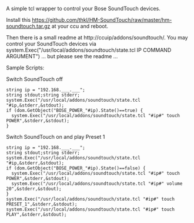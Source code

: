 A simple tcl wrapper to control your Bose SoundTouch devices.

Install this https://github.com/thkl/HM-SoundTouch/raw/master/hm-soundtouch.tar.gz at your ccu and reboot.

Then there is a small readme at http://ccuip/addons/soundtouch/. You may control your SoundTouch devices via system.Exec("/usr/local/addons/soundtouch/state.tcl IP COMMAND ARGUMENT")
... but please see the readme ...


Sample Scripts:

Switch SoundTouch off

```
string ip = "192.168.___.___";
string stdout;string stderr;
system.Exec("/usr/local/addons/soundtouch/state.tcl "#ip,&stderr,&stdout);
if (dom.GetObject("BOSE_POWER_"#ip).State()==true) {
  system.Exec("/usr/local/addons/soundtouch/state.tcl "#ip#" touch POWER",&stderr,&stdout);
}
```


Switch SoundTouch on and play Preset 1

```
string ip = "192.168.___.___";
string stdout;string stderr;
system.Exec("/usr/local/addons/soundtouch/state.tcl "#ip,&stderr,&stdout);
if (dom.GetObject("BOSE_POWER_"#ip).State()==false) {
  system.Exec("/usr/local/addons/soundtouch/state.tcl "#ip#" touch POWER",&stderr,&stdout);
  system.Exec("/usr/local/addons/soundtouch/state.tcl "#ip#" volume 20",&stderr,&stdout);
}
system.Exec("/usr/local/addons/soundtouch/state.tcl "#ip#" touch PRESET_1",&stderr,&stdout);
system.Exec("/usr/local/addons/soundtouch/state.tcl "#ip#" touch PLAY",&stderr,&stdout);
```
